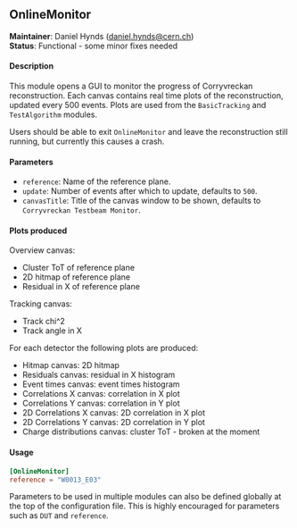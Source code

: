 ## OnlineMonitor
**Maintainer**: Daniel Hynds (<daniel.hynds@cern.ch>)   
**Status**: Functional - some minor fixes needed

#### Description
This module opens a GUI to monitor the progress of Corryvreckan reconstruction. Each canvas contains real time plots of the reconstruction, updated every 500 events. Plots are used from the `BasicTracking` and `TestAlgorithm` modules.

Users should be able to exit `OnlineMonitor` and leave the reconstruction still running, but currently this causes a crash.

#### Parameters
* `reference`: Name of the reference plane.
* `update`: Number of events after which to update, defaults to `500`.
* `canvasTitle`: Title of the canvas window to be shown, defaults to `Corryvreckan Testbeam Monitor`.

#### Plots produced
Overview canvas:
* Cluster ToT of reference plane
* 2D hitmap of reference plane
* Residual in X of reference plane

Tracking canvas:
* Track chi^2
* Track angle in X

For each detector the following plots are produced:
* Hitmap canvas: 2D hitmap
* Residuals canvas: residual in X histogram
* Event times canvas: event times histogram
* Correlations X canvas: correlation in X plot
* Correlations Y canvas: correlation in Y plot
* 2D Correlations X canvas: 2D correlation in X plot
* 2D Correlations Y canvas: 2D correlation in Y plot
* Charge distributions canvas: cluster ToT - broken at the moment

#### Usage
```toml
[OnlineMonitor]
reference = "W0013_E03"
```
Parameters to be used in multiple modules can also be defined globally at the top of the configuration file. This is highly encouraged for parameters such as `DUT` and `reference`.

